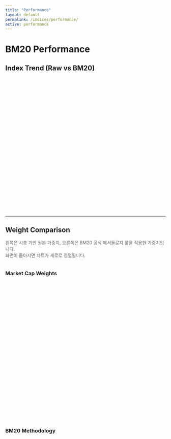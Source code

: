```yaml
---
title: "Performance"
layout: default
permalink: /indices/performance/
active: performance
---
```


# BM20 Performance

## Index Trend (Raw vs BM20)
<div id="bm20-compare-line" style="height:420px; max-width:1000px; margin:16px auto;"></div>
<div id="bm20-compare-meta" style="font:12px/1.6 system-ui,-apple-system,Segoe UI,Roboto,sans-serif;color:#666;"></div>

---

## Weight Comparison
<p style="color:#666">
  왼쪽은 시총 기반 원본 가중치, 오른쪽은 BM20 공식 메서돌로지 룰을 적용한 가중치입니다.<br>
  화면이 좁아지면 차트가 세로로 정렬됩니다.
</p>

<div style="display:flex; flex-wrap:wrap; gap:24px; justify-content:center;">
  <div style="flex:1; min-width:320px; max-width:600px;">
    <h3 style="margin-bottom:8px;">Market Cap Weights</h3>
    <div id="bm20-raw-pie" style="height:420px;"></div>
    <div id="bm20-raw-meta" style="font:12px/1.6 system-ui,-apple-system,Segoe UI,Roboto,sans-serif;color:#666;"></div>
  </div>
  <div style="flex:1; min-width:320px; max-width:600px;">
    <h3 style="margin-bottom:8px;">BM20 Methodology</h3>
    <div id="bm20-fixed-pie" style="height:420px;"></div>
    <div id="bm20-fixed-meta" style="font:12px/1.6 system-ui,-apple-system,Segoe UI,Roboto,sans-serif;color:#666;"></div>
  </div>
</div>

<script src="https://cdn.jsdelivr.net/npm/echarts@5"></script>
<script>
// ✅ Index history CSV (Raw vs BM20 Index)
const CSV_INDEX_COMPARE = "https://docs.google.com/spreadsheets/d/e/2PACX-1vTndyrPd3WWwFtfzv2CZxJeDcH-l8ibQIdO5ouYS4HsaGpbeXQQbs6WEr9qPqqZbRoT6cObdFxJpief/pub?gid=1685318213&single=true&output=csv";

// ✅ Weights CSV (시총 기반)
const CSV_WEIGHTS = "https://docs.google.com/spreadsheets/d/e/2PACX-1vTndyrPd3WWwFtfzv2CZxJeDcH-l8ibQIdO5ouYS4HsaGpbeXQQbs6WEr9qPqqZbRoT6cObdFxJpief/pub?gid=1533548287&single=true&output=csv";

async function fetchCsv(url){
  const u=url+(url.includes("?")?"&":"?")+"v="+Date.now();
  const res=await fetch(u,{cache:"no-store"});
  if(!res.ok) throw new Error("CSV fetch failed: "+res.status);
  return res.text();
}

function splitCsv(row){
  const out=[];let cur="";let q=false;
  for(let i=0;i<row.length;i++){
    const ch=row[i];
    if(ch=='"'){q=!q;continue;}
    if(ch==","&&!q){out.push(cur);cur="";continue;}
    cur+=ch;
  }
  out.push(cur);
  return out.map(s=>s.trim());
}

// ---- Index Comparison ----
function parseCompareCsv(text){
  const lines=text.trim().split(/\r?\n/);
  const header=splitCsv(lines.shift()).map(h=>h.toLowerCase());
  const iDate=header.indexOf("date");
  const iRaw=header.indexOf("raw_index");
  const iBM20=header.indexOf("bm20_index");
  const rawData=[], bm20Data=[];
  for(const l of lines){
    if(!l.trim()) continue;
    const c=splitCsv(l);
    const d=c[iDate];
    const raw=parseFloat(c[iRaw]);
    const bm20=parseFloat(c[iBM20]);
    if(Number.isFinite(raw)) rawData.push([d,raw]);
    if(Number.isFinite(bm20)) bm20Data.push([d,bm20]);
  }
  return {rawData,bm20Data};
}

function renderCompare({rawData,bm20Data}){
  const el=document.getElementById("bm20-compare-line");
  const chart=echarts.init(el);
  chart.setOption({
    tooltip:{trigger:"axis"},
    legend:{data:["Raw (MktCap)","BM20 Methodology"],top:0},
    grid:{left:48,right:24,top:48,bottom:56},
    xAxis:{type:"time"},
    yAxis:{type:"value",scale:true,name:"Index"},
    dataZoom:[{type:"inside"},{type:"slider",bottom:18}],
    series:[
      {name:"Raw (MktCap)",type:"line",showSymbol:false,data:rawData},
      {name:"BM20 Methodology",type:"line",showSymbol:false,data:bm20Data}
    ]
  });
  const meta=document.getElementById("bm20-compare-meta");
  const latestDate=rawData.at(-1)?.[0];
  const latestRaw=rawData.at(-1)?.[1];
  const latestBM20=bm20Data.at(-1)?.[1];
  meta.textContent=`Latest ${latestDate||"-"} · Raw ${latestRaw?.toFixed(2)??"-"} vs BM20 ${latestBM20?.toFixed(2)??"-"}`;
  addEventListener("resize",()=>chart.resize());
}

// ---- Weights ----
function parseWeightCsv(text){
  const lines=text.trim().split(/\r?\n/);
  const header=splitCsv(lines.shift()).map(h=>h.toLowerCase());
  const iSym=header.indexOf("symbol");
  const iCap=header.indexOf("market_cap");
  const iName=header.indexOf("name");
  const rows=[];
  for(const l of lines){
    if(!l.trim()) continue;
    const c=splitCsv(l);
    const sym=(c[iSym]||"").toUpperCase();
    const name=c[iName]||sym;
    let cap=parseFloat((c[iCap]||"0").replace(/,/g,""));
    if(Number.isFinite(cap)){
      rows.push({symbol:sym,name,market_cap:cap});
    }
  }
  return rows;
}
function normalizeMcap(rows){
  const sum=rows.reduce((a,b)=>a+b.market_cap,0)||1;
  return rows.map(r=>({symbol:r.symbol,name:r.name,weight:r.market_cap/sum}));
}
function applyBM20(rows){
  const fixed={BTC:0.30,ETH:0.20,XRP:0.05,USDT:0.05,BNB:0.05};
  const others=rows.filter(r=>!(r.symbol in fixed));
  const each=others.length?0.35/others.length:0;
  return rows.map(r=>({name:r.name,symbol:r.symbol,weight:fixed[r.symbol]??each}));
}
function renderPie(elId,metaId,rows,label){
  const el=document.getElementById(elId);
  const chart=echarts.init(el);
  const data=rows.map(r=>({name:r.symbol||r.name,value:+(r.weight*100).toFixed(2)}));
  chart.setOption({
    tooltip:{trigger:"item",formatter:p=>`${p.name}: ${p.value.toFixed(2)}%`},
    legend:{type:"scroll",orient:"vertical",right:0,top:"middle"},
    series:[{type:"pie",radius:["40%","70%"],center:["38%","50%"],label:{formatter:"{b}\n{d}%"},data}]
  });
  document.getElementById(metaId).textContent=label+" · 총 "+data.length+"개 종목";
  addEventListener("resize",()=>chart.resize());
}

// ---- Run ----
fetchCsv(CSV_INDEX_COMPARE).then(parseCompareCsv).then(renderCompare);
fetchCsv(CSV_WEIGHTS).then(parseWeightCsv).then(normalizeMcap).then(rows=>{
  renderPie("bm20-raw-pie","bm20-raw-meta",rows,"Market Cap weights (normalized)");
  const fixed=applyBM20(rows);
  renderPie("bm20-fixed-pie","bm20-fixed-meta",fixed,"BM20 methodology (BTC30, ETH20, XRP/BNB/USDT 5 each, rest equally share 35%)");
});
</script>
